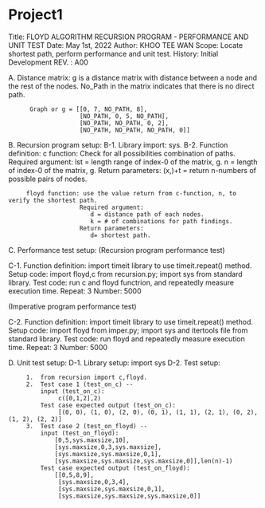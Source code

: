 # Project1
Title: FLOYD ALGORITHM RECURSION PROGRAM - PERFORMANCE AND UNIT TEST
Date: May 1st, 2022
Author: KHOO TEE WAN
Scope:  Locate shortest path, perform performance and unit test.
History: Initial Development
REV. : A00

A.  Distance matrix: 
    g is a distance matrix with distance between a node and the rest of the nodes.
    No_Path in the matrix indicates that there is no direct path.

          Graph or g = [[0, 7, NO_PATH, 8], 
                        [NO_PATH, 0, 5, NO_PATH], 
                        [NO_PATH, NO_PATH, 0, 2], 
                        [NO_PATH, NO_PATH, NO_PATH, 0]]

B.  Recursion program setup:
    B-1.   Library import: sys.
    B-2.  Function definition:
          c function:  Check for all possibilities combination of paths.          
                       Required argument:
                          lst = length range of index-0 of the matrix, g.
                            n = length of index-0 of the matrix, g.
                       Return parameters:
                           (x,)+t = return n-numbers of possible pairs of nodes.
  
         floyd function: use the value return from c-function, n, to verify the shortest path.            
                        Required argument:
                           d = distance path of each nodes.
                           k = # of combinations for path findings.
                        Return parameters:
                           d= shortest path.
                 
C. Performance test setup:
   (Recursion program performance test)
   
   C-1.   Function definition:  import timeit library to use timeit.repeat() method.  
                                 Setup code: import floyd,c from recursion.py;
                                             import sys from standard library.
                                 Test code: run c and floyd functrion, and repeatedly measure execution time.
                                 Repeat: 3
                                 Number: 5000
   
   (Imperative program performance test)
   
   C-2.  Function definition:  import timeit library to use timeit.repeat() method.   
                               Setup code: import floyd from imper.py;
                                           import sys and itertools file from standard library.
                               Test code: run floyd and repeatedly measure execution time.
                               Repeat: 3
                               Number: 5000
  
D. Unit test setup: 
   D-1.  Library setup: import sys
   D-2.  Test setup:
                  
         1.  from recursion import c,floyd.
         2.  Test case 1 (test_on_c) --
             input (test_on_c): 
                  c([0,1,2],2)
             Test case expected output (test_on_c): 
                  [(0, 0), (1, 0), (2, 0), (0, 1), (1, 1), (2, 1), (0, 2), (1, 2), (2, 2)]
         3.  Test case 2 (test_on_floyd) --  
             input (test_on_floyd): 
                 [0,5,sys.maxsize,10],
                 [sys.maxsize,0,3,sys.maxsize],
                 [sys.maxsize,sys.maxsize,0,1],
                 [sys.maxsize,sys.maxsize,sys.maxsize,0]],len(n)-1) 
             Test case expected output (test_on_floyd): 
                 [[0,5,8,9],
                  [sys.maxsize,0,3,4],
                  [sys.maxsize,sys.maxsize,0,1],
                  [sys.maxsize,sys.maxsize,sys.maxsize,0]]
             
             
